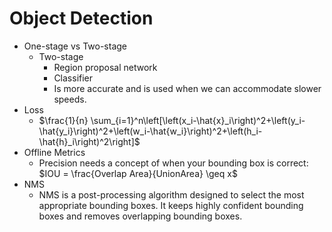 # Object Detection

- One-stage vs Two-stage
  - Two-stage
    - Region proposal network
    - Classifier
    - Is more accurate and is used when we can accommodate slower speeds. 
- Loss
  - $\frac{1}{n} \sum_{i=1}^n\left[\left(x_i-\hat{x}_i\right)^2+\left(y_i-\hat{y_i}\right)^2+\left(w_i-\hat{w_i}\right)^2+\left(h_i-\hat{h}_i\right)^2\right]$
- Offline Metrics
  - Precision needs a concept of when your bounding box is correct: $IOU = \frac{Overlap Area}{UnionArea} \geq x$
- NMS
  - NMS is a post-processing algorithm designed to select the most appropriate bounding boxes. It keeps highly confident bounding boxes and removes overlapping bounding boxes.
